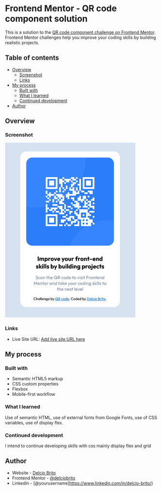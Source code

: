 # Frontend Mentor - QR code component solution

This is a solution to the [QR code component challenge on Frontend Mentor](https://www.frontendmentor.io/challenges/qr-code-component-iux_sIO_H). Frontend Mentor challenges help you improve your coding skills by building realistic projects. 

## Table of contents

- [Overview](#overview)
  - [Screenshot](#screenshot)
  - [Links](#links)
- [My process](#my-process)
  - [Built with](#built-with)
  - [What I learned](#what-i-learned)
  - [Continued development](#continued-development)
- [Author](#author)

## Overview

### Screenshot

![](./screenshot.png)

### Links

- Live Site URL: [Add live site URL here](https://your-live-site-url.com)

## My process

### Built with

- Semantic HTML5 markup
- CSS custom properties
- Flexbox
- Mobile-first workflow

### What I learned

Use of semantic HTML, use of external fonts from Google Fonts, use of CSS variables, use of display flex.

### Continued development

I intend to continue developing skills with css mainly display flex and grid

## Author

- Website - [Delcio Brito](https://github.com/delciobrito)
- Frontend Mentor - [@delciobrito](https://www.frontendmentor.io/profile/delciobrito)
- Linkedin - [@yourusername]https://www.linkedin.com/in/delcio-brito/)
